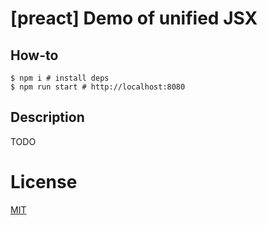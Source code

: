 # [preact] Demo of unified JSX

## How-to

```shell
$ npm i # install deps
$ npm run start # http://localhost:8080
```

## Description

TODO

# License

[MIT](http://vjpr.mit-license.org)
